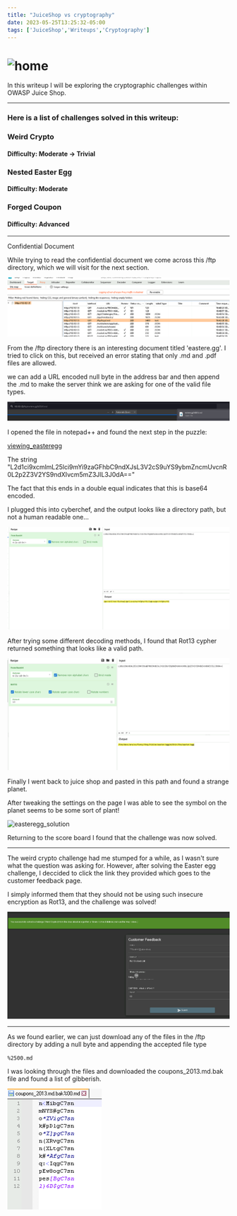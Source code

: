 ```yaml
---
title: "JuiceShop vs cryptography"
date: 2023-05-25T13:25:32-05:00
tags: ['JuiceShop','Writeups','Cryptography']
---
```


# ![home](https://jjolley91.github.io/blog)

In this writeup I will be exploring the cryptographic challenges within OWASP Juice Shop.
****************************************************************************
### Here is a list of challenges solved in this writeup:

### Weird Crypto
#### Difficulty: Moderate -> Trivial


### Nested Easter Egg
#### Difficulty: Moderate

### Forged Coupon
#### Difficulty: Advanced




****************************************************************************
Confidential Document

While trying to read the confidential document we come across this /ftp directory, which we will visit for the next section.

![finding_ftp](https://github.com/jjolley91/blog/blob/main/static/cryptography/finding_ftp.png?raw=true)



From the /ftp directory there is an interesting document titled 'eastere.gg'. I tried to click on this, but received an error stating that only .md and .pdf files are allowed.  

we can add a URL encoded null byte in the address bar and then append the .md to make the server think we are asking for one of the valid file types.


![downloading_easteregg](https://github.com/jjolley91/blog/blob/main/static/cryptography/downloading_easteregg.png?raw=true)


I opened the file in notepad++ and found the next step in the puzzle:


[viewing_easteregg](https://github.com/jjolley91/blog/blob/main/static/cryptography/viewing_easteregg.png?raw=true)


The string "L2d1ci9xcmlmL25lci9mYi9zaGFhbC9ndXJsL3V2cS9uYS9ybmZncmUvcnR0L2p2Z3V2YS9ndXIvcm5mZ3JlL3J0dA=="

The fact that this ends in a double equal indicates that this is base64 encoded.

I plugged this into cyberchef, and the output looks like a directory path, but not a human readable one...

![decrypt_stage_1](https://github.com/jjolley91/blog/blob/main/static/cryptography/decrypt_stage_1.png?raw=true)


After trying some different decoding methods, I found that Rot13 cypher returned something that looks like a valid path.

![decrypt_stage_2](https://github.com/jjolley91/blog/blob/main/static/cryptography/decrypt_stage_2.png?raw=true)


Finally I went back to juice shop and pasted in this path and found a strange planet. 

After tweaking the settings on the page I was able to see the symbol on the planet seems to be some sort of plant!

![easteregg_solution](https://github.com/jjolley91/blog/blob/main/static/cryptography/easteregg_solution.png?raw=true)

Returning to the score board I found that the challenge was now solved.

****************************************************************************

The weird crypto challenge had me stumped for a while, as I wasn't sure what the question was asking for. However, after solving the Easter egg challenge, I deccided to click the link they provided which goes to the customer feedback page.

I simply informed them that they should not be using such insecure encryption as Rot13, and the challenge was solved!


![weird_crypto](https://github.com/jjolley91/blog/blob/main/static/cryptography/weird_crypto.png?raw=true)


****************************************************************************


As we found earlier, we can just download any of the files in the /ftp directory by adding a null byte and appending the accepted file type

```URL
%2500.md
```

I was looking through the files and downloaded the coupons_2013.md.bak file and found a list of gibberish.

![coupons_backup](https://github.com/jjolley91/blog/blob/main/static/cryptography/coupons_backup.png?raw=true)

